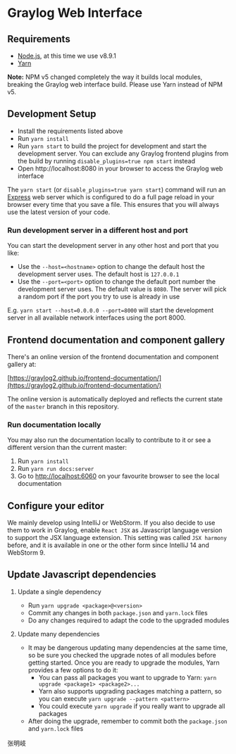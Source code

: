# Graylog Web Interface

## Requirements
- [Node.js](https://nodejs.org/), at this time we use v8.9.1
- [Yarn](https://yarnpkg.com/)

**Note:** NPM v5 changed completely the way it builds local modules, breaking the Graylog web interface build. Please use Yarn instead of NPM v5.

## Development Setup

* Install the requirements listed above
* Run `yarn install`
* Run `yarn start` to build the project for development and start the development server. You can exclude any Graylog frontend plugins from the build by running `disable_plugins=true npm start` instead
* Open http://localhost:8080 in your browser to access the Graylog web interface

The `yarn start` (or `disable_plugins=true yarn start`) command will run an [Express](http://expressjs.com) web server which is configured to do a full page reload in your browser every time that you save a file. This ensures that you will always use the latest version of your code.

### Run development server in a different host and port

You can start the development server in any other host and port that you like:

- Use the `--host=<hostname>` option to change the default host the development server uses. The default host is `127.0.0.1`
- Use the `--port=<port>` option to change the default port number the development server uses. The default value is `8080`. The server will pick a random port if the port you try to use is already in use

E.g. `yarn start --host=0.0.0.0 --port=8000` will start the development server in all available network interfaces using the port 8000.

## Frontend documentation and component gallery
There's an online version of the frontend documentation and component gallery at:

[https://graylog2.github.io/frontend-documentation/](https://graylog2.github.io/frontend-documentation/)

The online version is automatically deployed and reflects the current state of the `master` branch in this repository.

### Run documentation locally
You may also run the documentation locally to contribute to it or see a different version than the current master:

1. Run `yarn install`
1. Run `yarn run docs:server`
1. Go to [http://localhost:6060](http://localhost:6060) on your favourite browser to see the local documentation

## Configure your editor

We mainly develop using IntelliJ or WebStorm. If you also decide to use them to work in Graylog, enable `React JSX` as Javascript language version to support the JSX language extension. This setting was called `JSX harmony` before, and it is available in one or the other form since IntelliJ 14 and WebStorm 9.

## Update Javascript dependencies

1. Update a single dependency

    * Run `yarn upgrade <package>@<version>`
    * Commit any changes in both `package.json` and `yarn.lock` files
    * Do any changes required to adapt the code to the upgraded modules

1. Update many dependencies

    * It may be dangerous updating many dependencies at the same time, so be sure you checked the upgrade notes of all modules before getting started. Once you are ready to upgrade the modules, Yarn provides a few options to do it:
        * You can pass all packages you want to upgrade to Yarn: `yarn upgrade <package1> <package2>...`
        * Yarn also supports upgrading packages matching a pattern, so you can execute `yarn upgrade --pattern <pattern>`
        * You could execute `yarn upgrade` if you really want to upgrade all packages
    * After doing the upgrade, remember to commit both the `package.json` and `yarn.lock` files


张明岐
